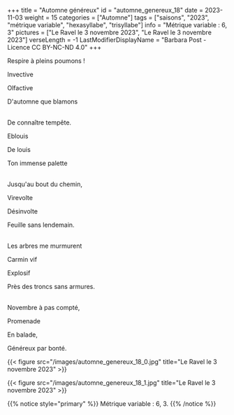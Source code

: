 +++
title = "Automne généreux"
id = "automne_genereux_18"
date = 2023-11-03
weight = 15
categories = ["Automne"]
tags = ["saisons", "2023", "métrique variable", "hexasyllabe", "trisyllabe"]
info = "Métrique variable : 6, 3"
pictures = ["Le Ravel le 3 novembre 2023", "Le Ravel le 3 novembre 2023"]
verseLength = -1
LastModifierDisplayName = "Barbara Post - Licence CC BY-NC-ND 4.0"
+++

Respire à pleins poumons !

Invective

Olfactive

D'automne que blamons

 \
De connaître tempête.

Eblouis

De louis

Ton immense palette

 \
Jusqu'au bout du chemin,

Virevolte

Désinvolte

Feuille sans lendemain.

 \
Les arbres me murmurent

Carmin vif

Explosif

Près des troncs sans armures.

 \
Novembre à pas compté,

Promenade

En balade,

Généreux par bonté.

{{< figure src="/images/automne_genereux_18_0.jpg" title="Le Ravel le 3 novembre 2023" >}}

{{< figure src="/images/automne_genereux_18_1.jpg" title="Le Ravel le 3 novembre 2023" >}}

{{% notice style="primary" %}}
Métrique variable : 6, 3.
{{% /notice %}}
